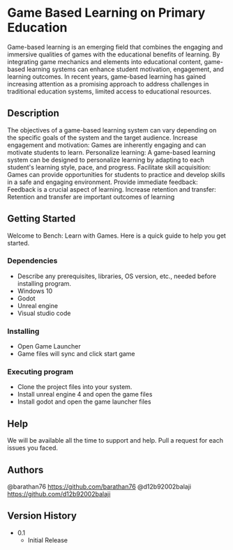# Game Based Learning on Primary Education

Game-based learning is an emerging field that combines the engaging and immersive qualities of games with the educational benefits of learning.
By integrating game mechanics and elements into educational content, game-based learning systems can enhance student motivation, engagement, and learning outcomes.
In recent years, game-based learning has gained increasing attention as a promising approach to address challenges in traditional education systems, limited access to educational resources.

## Description

The objectives of a game-based learning system can vary depending on the specific goals of the system and the target audience. 
Increase engagement and motivation: Games are inherently engaging and can motivate students to learn. 
Personalize learning: A game-based learning system can be designed to personalize learning by adapting to each student's learning style, pace, and progress.
Facilitate skill acquisition: Games can provide opportunities for students to practice and develop skills in a safe and engaging environment. 
Provide immediate feedback: Feedback is a crucial aspect of learning. 
Increase retention and transfer: Retention and transfer are important outcomes of learning

## Getting Started
Welcome to Bench: Learn with Games. Here is a quick guide to help you get started.
### Dependencies

* Describe any prerequisites, libraries, OS version, etc., needed before installing program.
* Windows 10
* Godot
* Unreal engine 
* Visual studio code


### Installing

* Open Game Launcher
* Game files will sync and click start game

### Executing program

* Clone the project files into your system.
* Install unreal engine 4 and open the game files
* Install godot and open the game launcher files


## Help

We will be available all the time to support and help. Pull a request for each issues you faced.


## Authors

@barathan76 https://github.com/barathan76
@d12b92002balaji https://github.com/d12b92002balaji


## Version History

* 0.1
    * Initial Release


